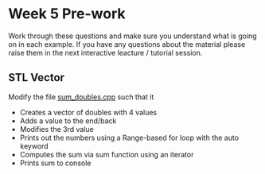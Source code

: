 Week 5 Pre-work
=========================

Work through these questions and make sure you understand what is going on in each example. 
If you have any questions about the material please raise them in the next interactive leacture / tutorial session.


STL Vector
--------------------

Modify the file [sum_doubles.cpp](./starter/vector_iterator/sum_doubles.cpp) such that it

* Creates a vector of doubles with 4 values
* Adds a value to the end/back
* Modifies the 3rd value
* Prints out the numbers using a Range-based for loop with the auto keyword 
* Computes the sum via sum function using an iterator
* Prints sum to console
